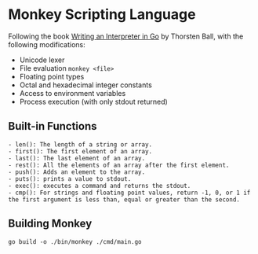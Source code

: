 # Monkey Scripting Language

Following the book [Writing an Interpreter in Go](https://a.co/d/a7Zb1Br) by Thorsten Ball, with the following modifications:
- Unicode lexer
- File evaluation `monkey <file>`
- Floating point types
- Octal and hexadecimal integer constants
- Access to environment variables
- Process execution (with only stdout returned)

## Built-in Functions
    - len(): The length of a string or array.
    - first(): The first element of an array.
    - last(): The last element of an array.
    - rest(): All the elements of an array after the first element.
    - push(): Adds an element to the array.
    - puts(): prints a value to stdout.
    - exec(): executes a command and returns the stdout.
    - cmp(): For strings and floating point values, return -1, 0, or 1 if the first argument is less than, equal or greater than the second.
  

## Building Monkey

`go build -o ./bin/monkey ./cmd/main.go`
